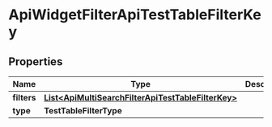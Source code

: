 

# ApiWidgetFilterApiTestTableFilterKey


## Properties

| Name | Type | Description | Notes |
|------------ | ------------- | ------------- | -------------|
|**filters** | [**List&lt;ApiMultiSearchFilterApiTestTableFilterKey&gt;**](ApiMultiSearchFilterApiTestTableFilterKey.md) |  |  [optional] |
|**type** | **TestTableFilterType** |  |  [optional] |



